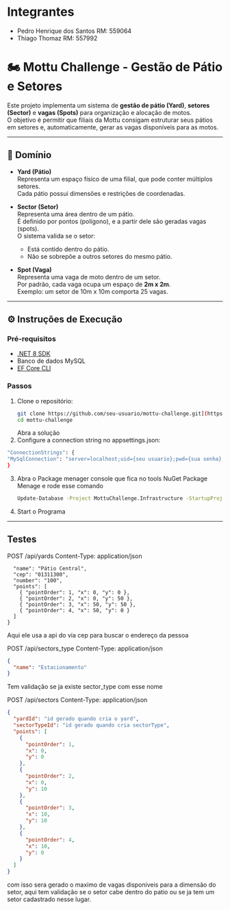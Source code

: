 # Integrantes

- Pedro Henrique dos Santos RM: 559064
- Thiago Thomaz RM: 557992

# 🏍️ Mottu Challenge - Gestão de Pátio e Setores

Este projeto implementa um sistema de **gestão de pátio (Yard)**, **setores (Sector)** e **vagas (Spots)** para organização e alocação de motos.  
O objetivo é permitir que filiais da Mottu consigam estruturar seus pátios em setores e, automaticamente, gerar as vagas disponíveis para as motos.

---

## 📌 Domínio

- **Yard (Pátio)**  
  Representa um espaço físico de uma filial, que pode conter múltiplos setores.  
  Cada pátio possui dimensões e restrições de coordenadas.

- **Sector (Setor)**  
  Representa uma área dentro de um pátio.  
  É definido por pontos (polígono), e a partir dele são geradas vagas (spots).  
  O sistema valida se o setor:
  - Está contido dentro do pátio.  
  - Não se sobrepõe a outros setores do mesmo pátio.  

- **Spot (Vaga)**  
  Representa uma vaga de moto dentro de um setor.  
  Por padrão, cada vaga ocupa um espaço de **2m x 2m**.  
  Exemplo: um setor de 10m x 10m comporta 25 vagas.  

---

## ⚙️ Instruções de Execução

### Pré-requisitos
- [.NET 8 SDK](https://dotnet.microsoft.com/en-us/download/dotnet/8.0)
- Banco de dados MySQL
- [EF Core CLI](https://learn.microsoft.com/en-us/ef/core/cli/dotnet)

### Passos
1. Clone o repositório:
   ```bash
   git clone https://github.com/seu-usuario/mottu-challenge.git](https://github.com/Pedro-Henrique3216/CP4-Dotnet/
   cd mottu-challenge
   ```
   Abra a solução
2. Configure a connection string no appsettings.json:
  ```bash
  "ConnectionStrings": {
  "MySqlConnection": "server=localhost;uid={seu usuario};pwd={sua senha};database={nome do database}"
  }
  ```
3. Abra o Package menager console que fica no tools NuGet Package Menage e rode esse comando
   ```bash
   Update-Database -Project MottuChallenge.Infrastructure -StartupProject MottuChallenge.Api
   ```
4. Start o Programa

---

## Testes

POST /api/yards
Content-Type: application/json

```json{
  "name": "Pátio Central",
  "cep": "01311300",
  "number": "100",
  "points": [
    { "pointOrder": 1, "x": 0, "y": 0 },
    { "pointOrder": 2, "x": 0, "y": 50 },
    { "pointOrder": 3, "x": 50, "y": 50 },
    { "pointOrder": 4, "x": 50, "y": 0 }
  ]
}
```

Aqui ele usa a api do via cep para buscar o endereço da pessoa

POST /api/sectors_type
Content-Type: application/json

```json
{
  "name": "Estacionamento"
}
```

Tem validação se ja existe sector_type com esse nome

POST /api/sectors
Content-Type: application/json

```json
{
  "yardId": "id gerado quando cria o yard",
  "sectorTypeId": "id gerado quando cria sectorType",
  "points": [
    {
      "pointOrder": 1,
      "x": 0,
      "y": 0
    },
    {
      "pointOrder": 2,
      "x": 0,
      "y": 10
    },
    {
      "pointOrder": 3,
      "x": 10,
      "y": 10
    },
    {
      "pointOrder": 4,
      "x": 10,
      "y": 0
    }
  ]
}
```

com isso sera gerado o maximo de vagas disponiveis para a dimensão do setor, aqui tem validação se o setor cabe dentro do patio ou se ja tem um setor cadastrado nesse lugar.




  
